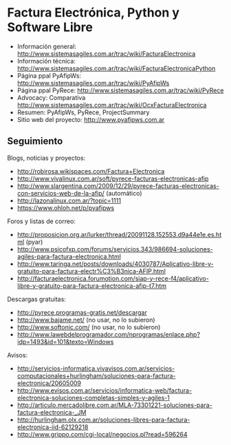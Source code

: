 # Factura Electrónica, Python y Software Libre #

  * Información general: http://www.sistemasagiles.com.ar/trac/wiki/FacturaElectronica
  * Información técnica: http://www.sistemasagiles.com.ar/trac/wiki/FacturaElectronicaPython
  * Página ppal PyAfipWs: http://www.sistemasagiles.com.ar/trac/wiki/PyAfipWs
  * Página ppal PyRece: http://www.sistemasagiles.com.ar/trac/wiki/PyRece
  * Advocacy: Comparativa http://www.sistemasagiles.com.ar/trac/wiki/OcxFacturaElectronica
  * Resumen: PyAfipWs, PyRece, ProjectSummary
  * Sitio web del proyecto: http://www.pyafipws.com.ar

## Seguimiento ##

Blogs, noticias y proyectos:
  * http://robirosa.wikispaces.com/Factura+Electronica
  * http://www.vivalinux.com.ar/soft/pyrece-facturas-electronicas-afip
  * http://www.slargentina.com/2009/12/29/pyrece-facturas-electronicas-con-servicios-web-de-la-afip/ (automático)
  * http://lazonalinux.com.ar/?topic=1111
  * https://www.ohloh.net/p/pyafipws

Foros y listas de correo:
  * http://proposicion.org.ar/lurker/thread/20091128.152553.d9a44e1e.es.html (pyar)
  * http://www.psicofxp.com/forums/servicios.343/986694-soluciones-agiles-para-factura-electronica.html
  * http://www.taringa.net/posts/downloads/4030787/Aplicativo-libre-y-gratuito-para-factura-electr%C3%B3nica-AFIP.html
  * http://facturaelectronica.forumotion.com/siap-y-rece-f4/aplicativo-libre-y-gratuito-para-factura-electronica-afip-t7.htm

Descargas gratuitas:
  * http://pyrece.programas-gratis.net/descargar
  * http://www.bajame.net/ (no usar, no lo subieron)
  * http://www.softonic.com/ (no usar, no lo subieron)
  * http://www.lawebdelprogramador.com/nprogramas/enlace.php?idp=1493&id=101&texto=Windows

Avisos:
  * http://servicios-informatica.vivavisos.com.ar/servicios-computacionales+hurlingham/soluciones-para-factura-electronica/20605009
  * http://www.evisos.com.ar/servicios/informatica-web/factura-electronica-soluciones-completas-simples-y-agiles-1
  * http://articulo.mercadolibre.com.ar/MLA-73301221-soluciones-para-factura-electronica-_JM
  * http://hurlingham.olx.com.ar/soluciones-libres-para-factura-electronica-iid-62129218
  * http://www.grippo.com/cgi-local/negocios.pl?read=596264